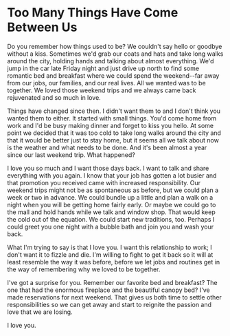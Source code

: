 # Too Many Things Have Come Between Us #

Do you remember how things used to be? We couldn't say hello or goodbye without a kiss. Sometimes we'd grab our coats and hats and take long walks around the city, holding hands and talking about almost everything. We'd jump in the car late Friday night and just drive up north to find some romantic bed and breakfast where we could spend the weekend--far away from our jobs, our families, and our real lives. All we wanted was to be together. We loved those weekend trips and we always came back rejuvenated and so much in love.

Things have changed since then. I didn't want them to and I don't think you wanted them to either. It started with small things. You'd come home from work and I'd be busy making dinner and forget to kiss you hello. At some point we decided that it was too cold to take long walks around the city and that it would be better just to stay home, but it seems all we talk about now is the weather and what needs to be done. And it's been almost a year since our last weekend trip. What happened?

I love you so much and I want those days back. I want to talk and share everything with you again. I know that your job has gotten a lot busier and that promotion you received came with increased responsibility. Our weekend trips might not be as spontaneous as before, but we could plan a week or two in advance. We could bundle up a little and plan a walk on a night when you will be getting home fairly early. Or maybe we could go to the mall and hold hands while we talk and window shop. That would keep the cold out of the equation. We could start new traditions, too. Perhaps I could greet you one night with a bubble bath and join you and wash your back.

What I'm trying to say is that I love you. I want this relationship to work; I don't want it to fizzle and die. I'm willing to fight to get it back so it will at least resemble the way it was before, before we let jobs and routines get in the way of remembering why we loved to be together.

I've got a surprise for you. Remember our favorite bed and breakfast? The one that had the enormous fireplace and the beautiful canopy bed? I've made reservations for next weekend. That gives us both time to settle other responsibilities so we can get away and start to reignite the passion and love that we are losing.

I love you.
